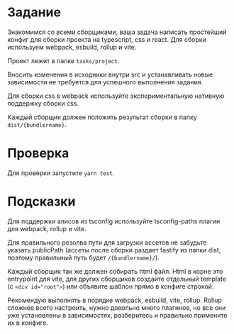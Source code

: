 # Задание

Знакомимся со всеми сборщиками, ваша задача написать простейший конфиг для сборки проекта на typescript, css и react. Для сборки используем webpack, esbuild, rollup и vite.

Проект лежит в папке `tasks/project`.

Вносить изменения в исходники внутри src и устанавливать новые зависимости не требуется для успешного выполнения задания.

Для сборки css в webpack используйте экспериментальную нативную поддержку сборки css.

Каждый сборщик должен положить результат сборки в папку `dist/{bundlername}`.

# Проверка

Для проверки запустите `yarn test`.

# Подсказки

Для поддержки алисов из tsconfig используйте tsconfig-paths плагин для webpack, rollup и vite.

Для правильного резолва пути для загрузки ассетов не забудьте указать publicPath (ассеты после сборки раздает fastify из папки dist, поэтому правильный путь будет `/{bundlername}/`).

Каждый сборщик так же должен собирать html файл. Html в корне это entrypoint для vite, для других сборщиков создайте отдельный template (с `<div id="root">`) или объявите шаблон прямо в конфиге строкой.

Рекомендую выполнять в порядке webpack, esbuild, vite, rollup. Rollup сложнее всего настроить, нужно довольно много плагинов, но все они уже установлены в зависимостях, разберитесь и правильно примените их в конфиге.

